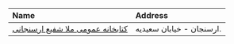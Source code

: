 | Name                                                                                                       | Address                  |
|:-----------------------------------------------------------------------------------------------------------|:-------------------------|
| [كتابخانه عمومی ملا شفیع ارسنجانی](https://lib.ir/fa/library/227/كتابخانه-عمومی-ملا-شفیع-ارسنجانی/search/) | ارسنجان - خیابان سعیدیه. |
